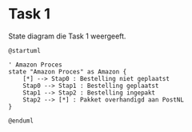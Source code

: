 # Task 1

State diagram die Task 1 weergeeft.



```plantuml
@startuml

' Amazon Proces
state "Amazon Proces" as Amazon {
    [*] --> Stap0 : Bestelling niet geplaatst
    Stap0 --> Stap1 : Bestelling geplaatst
    Stap1 --> Stap2 : Bestelling ingepakt
    Stap2 --> [*] : Pakket overhandigd aan PostNL
}

@enduml

```